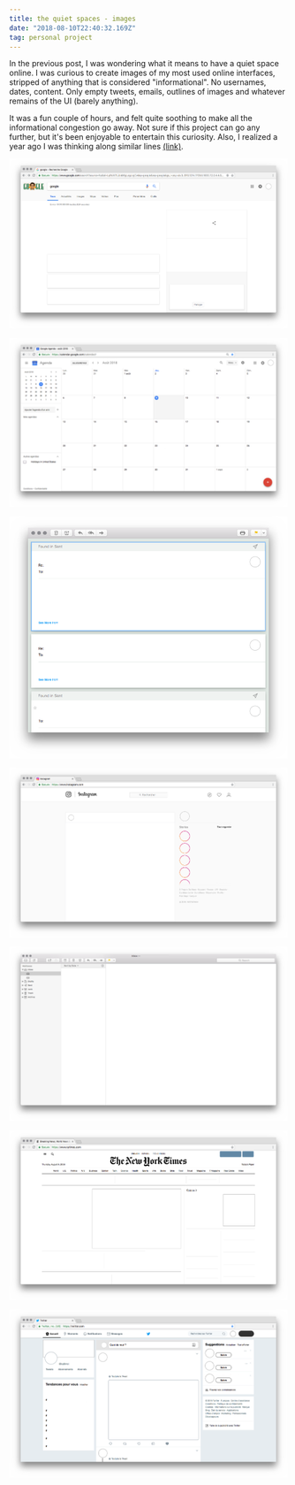 ```yaml
---
title: the quiet spaces - images
date: "2018-08-10T22:40:32.169Z"
tag: personal project
---
```


In the previous post, I was wondering what it means to have a quiet space online. I was curious to create images of my most used online interfaces, stripped of anything that is considered "informational". No usernames, dates, content. Only empty tweets, emails, outlines of images and whatever remains of the UI (barely anything).

It was a fun couple of hours, and felt quite soothing to make all the informational congestion go away. Not sure if this project can go any further, but it's been enjoyable to entertain this curiosity. Also, I realized a year ago I was thinking along similar lines [(link)](https://kalli-retzepi.com/clickhere/).



![google search](google.png)

![google calendar](calendar.png)

![emails](emails.png)

![instagram](instagram.png)

![mail](mail.png)

![nytimes](nytimes.png)

![twitter](twitter.png)
